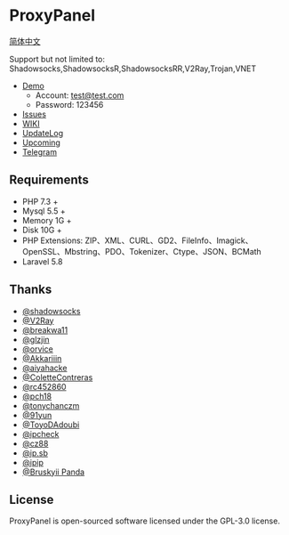 # ProxyPanel
[简体中文](https://github.com/ZBrettonYe/ProxyPanel/wiki)

Support but not limited to: Shadowsocks,ShadowsocksR,ShadowsocksRR,V2Ray,Trojan,VNET

- [Demo](https://demo.proxypanel.ml/) 
    - Account: test@test.com
    - Password: 123456
- [Issues](https://github.com/ZBrettonYe/ProxyPanel/issues)
- [WIKI](https://proxypanel.gitbook.io/wiki/)
- [UpdateLog](https://proxypanel.gitbook.io/wiki/updatelog)
- [Upcoming](https://github.com/ZBrettonYe/ProxyPanel/projects/2)
- [Telegram](https://t.me/joinchat/GUrO5hZsT3FOd79HAa9pcA)

## Requirements
- PHP 7.3 +
- Mysql 5.5 +
- Memory 1G +
- Disk 10G +
- PHP Extensions: ZIP、XML、CURL、GD2、FileInfo、Imagick、OpenSSL、Mbstring、PDO、Tokenizer、Ctype、JSON、BCMath
- Laravel 5.8

## Thanks
- [@shadowsocks](https://github.com/shadowsocks)
- [@V2Ray](https://www.v2ray.com)
- [@breakwa11](https://github.com/breakwa11)
- [@glzjin](https://github.com/esdeathlove)
- [@orvice](https://github.com/orvice)
- [@Akkariiin](https://github.com/shadowsocksrr)
- [@aiyahacke](https://github.com/aiyahacke)
- [@ColetteContreras](https://github.com/ColetteContreras)
- [@rc452860](https://github.com/rc452860)
- [@pch18](https://github.com/pch18)
- [@tonychanczm](https://github.com/tonychanczm)
- [@91yun](https://github.com/91yun)
- [@ToyoDAdoubi](https://github.com/ToyoDAdoubi)
- [@ipcheck](https://ipcheck.need.sh)
- [@cz88](http://www.cz88.net/index.shtml)
- [@ip.sb](https://www.ip.sb)
- [@ipip](https://www.ipip.net)
- [@Bruskyii Panda](https://github.com/ssrpanel)

## License

ProxyPanel is open-sourced software licensed under the GPL-3.0 license.
